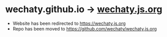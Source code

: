 # wechaty.github.io -> [wechaty.js.org](https://wechaty.js.org)

- Website has been redirected to <https://wechaty.js.org>
- Repo has been moved to <https://github.com/wechaty/wechaty.js.org>
